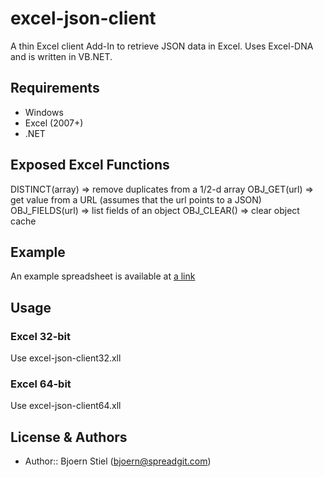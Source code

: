 excel-json-client
=================

A thin Excel client Add-In to retrieve JSON data in Excel.
Uses Excel-DNA and is written in VB.NET.

Requirements
------------
- Windows
- Excel (2007+)
- .NET


Exposed Excel Functions
-----------------------
DISTINCT(array)   => remove duplicates from a 1/2-d array
OBJ_GET(url)      => get value from a URL (assumes that the url points to a JSON)
OBJ_FIELDS(url)   => list fields of an object
OBJ_CLEAR()       => clear object cache

Example
-------
An example spreadsheet is available at [a link](https://spreadgit.com/bjoern/excel-json-client)

Usage
-----
### Excel 32-bit
Use excel-json-client32.xll

### Excel 64-bit
Use excel-json-client64.xll


License & Authors
-----------------
- Author:: Bjoern Stiel (<bjoern@spreadgit.com>)